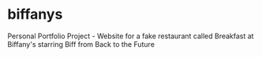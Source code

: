 # biffanys
Personal Portfolio Project - Website for a fake restaurant called Breakfast at Biffany's starring Biff from Back to the Future
